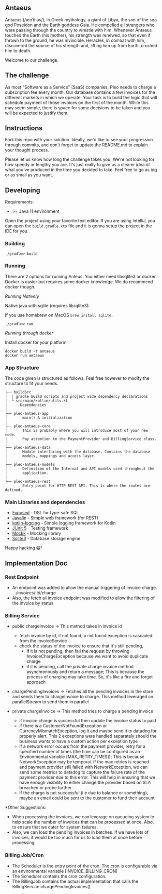 ## Antaeus

Antaeus (/ænˈtiːəs/), in Greek mythology, a giant of Libya, the son of the sea god Poseidon and the Earth goddess Gaia. He compelled all strangers who were passing through the country to wrestle with him. Whenever Antaeus touched the Earth (his mother), his strength was renewed, so that even if thrown to the ground, he was invincible. Heracles, in combat with him, discovered the source of his strength and, lifting him up from Earth, crushed him to death.

Welcome to our challenge.

## The challenge

As most "Software as a Service" (SaaS) companies, Pleo needs to charge a subscription fee every month. Our database contains a few invoices for the different markets in which we operate. Your task is to build the logic that will schedule payment of those invoices on the first of the month. While this may seem simple, there is space for some decisions to be taken and you will be expected to justify them.

## Instructions

Fork this repo with your solution. Ideally, we'd like to see your progression through commits, and don't forget to update the README.md to explain your thought process.

Please let us know how long the challenge takes you. We're not looking for how speedy or lengthy you are. It's just really to give us a clearer idea of what you've produced in the time you decided to take. Feel free to go as big or as small as you want.

## Developing

Requirements:
- \>= Java 11 environment

Open the project using your favorite text editor. If you are using IntelliJ, you can open the `build.gradle.kts` file and it is gonna setup the project in the IDE for you.

### Building

```
./gradlew build
```

### Running

There are 2 options for running Anteus. You either need libsqlite3 or docker. Docker is easier but requires some docker knowledge. We do recommend docker though.

*Running Natively*

Native java with sqlite (requires libsqlite3):

If you use homebrew on MacOS `brew install sqlite`.

```
./gradlew run
```

*Running through docker*

Install docker for your platform

```
docker build -t antaeus
docker run antaeus
```

### App Structure
The code given is structured as follows. Feel free however to modify the structure to fit your needs.
```
├── buildSrc
|  | gradle build scripts and project wide dependency declarations
|  └ src/main/kotlin/utils.kt 
|      Dependencies
|
├── pleo-antaeus-app
|       main() & initialization
|
├── pleo-antaeus-core
|       This is probably where you will introduce most of your new code.
|       Pay attention to the PaymentProvider and BillingService class.
|
├── pleo-antaeus-data
|       Module interfacing with the database. Contains the database 
|       models, mappings and access layer.
|
├── pleo-antaeus-models
|       Definition of the Internal and API models used throughout the
|       application.
|
└── pleo-antaeus-rest
        Entry point for HTTP REST API. This is where the routes are defined.
```

### Main Libraries and dependencies
* [Exposed](https://github.com/JetBrains/Exposed) - DSL for type-safe SQL
* [Javalin](https://javalin.io/) - Simple web framework (for REST)
* [kotlin-logging](https://github.com/MicroUtils/kotlin-logging) - Simple logging framework for Kotlin
* [JUnit 5](https://junit.org/junit5/) - Testing framework
* [Mockk](https://mockk.io/) - Mocking library
* [Sqlite3](https://sqlite.org/index.html) - Database storage engine

Happy hacking 😁!


## Implementation Doc

### Rest Endpoint
* An endpoint was added to allow the manual triggering of invoice charge. .../invoices/:id/charge
* Also, the fetch all invoice endpoint was modified to allow the filtering of the invoice by status

### Billing Service
* public chargeInvoice -> This method takes in invoice id
  * fetch invoice by id, if not found, a not found exception is cascaded from the invoiceService
  * check the status of the invoice to ensure that it's still pending, 
    * if it is not pending, then fail the request by throwing InvoiceChargeException because we want to avoid duplicate charge
    * if it is pending, call the private charge invoice method asynchronously and return a message; This is because the process of charging may take time. So, it's like a fire and forget approach
    
* chargePendingInvoices -> Fetches all the pending invoices in  the store and sends them to chargeInvoice to charge. This method leveraged on parallelStream to send them in parallel
* private chargeInvoice -> This method tries to charge a pending invoice
    * if invoice charge is successful then update the invoice status to paid
    * if there is a CustomerNotFoundException or CurrencyMismatchException, log it and maybe send it to datadog for properly alert. This 2 exceptions were handled separately should the business wants to have a custom action per exception type
    * if a network error occurs from the payment provider, retry for a specified number of times (the time can be configured as an Environmental variable [MAX_RETRY_TIMES]); This is because NetworkException may be temporal. If the max retries is reached and payment provider still failed with NetworkException, we can send some metrics to datadog to capture the failure rate of the payment provider due to this error. This will help in ensuring that we have enough visibility to either change the provider based on SLA breached or probe further
    * if the charge is not successful (i.e due to balance or something), maybe an email could be sent to the customer to fund their account

*Other Suggestions: 
* When processing the invoices, we can leverage on queueing system to help scale the number of invoices that can be processed at once. Also, to ensure that we cater for system failures. 
* Also, we can load the pending invoices in batches. If we have lots of invoices, it would be too much for us to load them at once before processing.

### Billing Job/Cron
* The Scheduler is the entry point of the cron. The cron is configurable via an environmental variable [INVOICE_BILLING_CRON]
* The Scheduler contains the cron configuration. 
* The BillingJob contains the actual implementation that calls the BillingService.chargePendingInvoices()